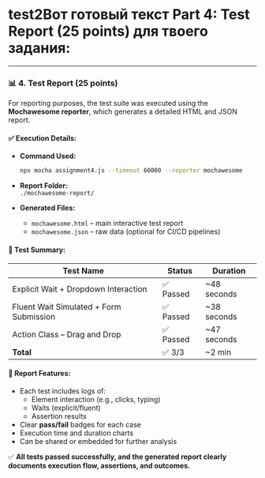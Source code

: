 # test2Вот готовый текст **Part 4: Test Report (25 points)** для твоего задания:

---

### 📊 **4. Test Report (25 points)**

For reporting purposes, the test suite was executed using the **Mochawesome reporter**, which generates a detailed HTML and JSON report.

#### ✅ Execution Details:
- **Command Used:**
  ```bash
  npx mocha assignment4.js --timeout 60000 --reporter mochawesome
  ```
- **Report Folder:**  
  `./mochawesome-report/`

- **Generated Files:**
  - `mochawesome.html` – main interactive test report
  - `mochawesome.json` – raw data (optional for CI/CD pipelines)

#### 🧪 Test Summary:
| Test Name                                     | Status   | Duration     |
|----------------------------------------------|----------|--------------|
| Explicit Wait + Dropdown Interaction         | ✅ Passed | ~48 seconds  |
| Fluent Wait Simulated + Form Submission      | ✅ Passed | ~38 seconds  |
| Action Class – Drag and Drop                 | ✅ Passed | ~47 seconds  |
| **Total**                                    | ✅ 3/3    | ~2 min       |

#### 📝 Report Features:
- Each test includes logs of:
  - Element interaction (e.g., clicks, typing)
  - Waits (explicit/fluent)
  - Assertion results
- Clear **pass/fail** badges for each case
- Execution time and duration charts
- Can be shared or embedded for further analysis

✅ **All tests passed successfully, and the generated report clearly documents execution flow, assertions, and outcomes.**

